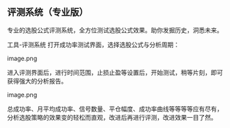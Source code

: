 ## 评测系统（专业版）
专业的选股公式评测系统，全方位测试选股公式效果。助你发掘历史，洞悉未来。

工具-评测系统 打开成功率测试界面，选择选股公式与分析周期：

image.png

进入评测界面后，进行时间范围，止损止盈等设置后，开始测试，稍等片刻，即可获得强大的分析报告。

image.png

总成功率、月平均成功率、信号数量、平仓幅度、成功率曲线等等等等应有尽有，分析选股策略的效果变的轻松而直观，改进后再进行评测，改进效果一目了然。
